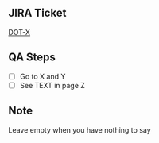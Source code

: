 ## JIRA Ticket

[DOT-X](https://youcanshop.atlassian.net/browse/DOT-X)

## QA Steps

* [ ] Go to X and Y
* [ ] See TEXT in page Z

## Note

Leave empty when you have nothing to say
